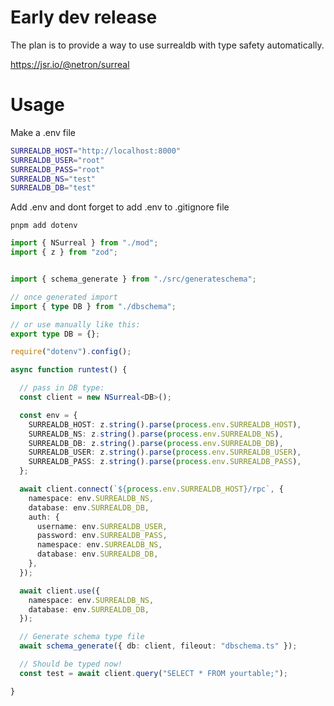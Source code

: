 # Early dev release

The plan is to provide a way to use surrealdb with type safety automatically.

https://jsr.io/@netron/surreal


# Usage

Make a .env file

```sh
SURREALDB_HOST="http://localhost:8000"
SURREALDB_USER="root"
SURREALDB_PASS="root"
SURREALDB_NS="test"
SURREALDB_DB="test"
```

Add .env and dont forget to add .env to .gitignore file

`pnpm add dotenv`

```ts
import { NSurreal } from "./mod";
import { z } from "zod";


import { schema_generate } from "./src/generateschema";

// once generated import
import { type DB } from "./dbschema";

// or use manually like this:
export type DB = {};

require("dotenv").config();

async function runtest() {

  // pass in DB type:
  const client = new NSurreal<DB>();

  const env = {
    SURREALDB_HOST: z.string().parse(process.env.SURREALDB_HOST),
    SURREALDB_NS: z.string().parse(process.env.SURREALDB_NS),
    SURREALDB_DB: z.string().parse(process.env.SURREALDB_DB),
    SURREALDB_USER: z.string().parse(process.env.SURREALDB_USER),
    SURREALDB_PASS: z.string().parse(process.env.SURREALDB_PASS),
  };

  await client.connect(`${process.env.SURREALDB_HOST}/rpc`, {
    namespace: env.SURREALDB_NS,
    database: env.SURREALDB_DB,
    auth: {
      username: env.SURREALDB_USER,
      password: env.SURREALDB_PASS,
      namespace: env.SURREALDB_NS,
      database: env.SURREALDB_DB,
    },
  });

  await client.use({
    namespace: env.SURREALDB_NS,
    database: env.SURREALDB_DB,
  });

  // Generate schema type file
  await schema_generate({ db: client, fileout: "dbschema.ts" });

  // Should be typed now!
  const test = await client.query("SELECT * FROM yourtable;");

}

```